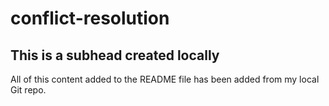 # conflict-resolution

## This is a subhead created locally

All of this content added to the README file has been added from my local Git repo.